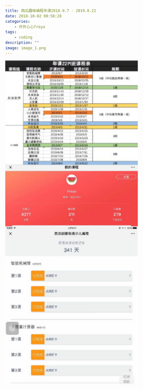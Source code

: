 ```yaml
---
title: 西瓜趣味编程年课2018.9.7 - 2019.8.22
date: 2018-10-02 00:58:28
categories:
    - 开开心心freya
tags:
    - coding
description: ""
image: image_1.png
---
```


  


  


![](image_1.png)